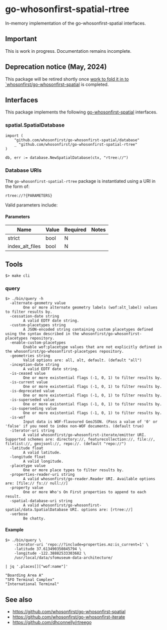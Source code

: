 # go-whosonfirst-spatial-rtree

In-memory implementation of the go-whosonfirst-spatial interfaces.

## Important

This is work in progress. Documentation remains incomplete.

## Deprecation notice (May, 2024)

This package will be retired shortly once [work to fold it in to `whosonfirst/go-whosonfirst-spatial](https://github.com/whosonfirst/go-whosonfirst-spatial/issues/39) is completed.

## Interfaces

This package implements the following [go-whosonfirst-spatial](#) interfaces.

### spatial.SpatialDatabase

```
import (
	"github.com/whosonfirst/go-whosonfirst-spatial/database"
	_ "github.com/whosonfirst/go-whosonfirst-spatial-rtree"       
)

db, err := database.NewSpatialDatabase(ctx, "rtree://")
```

### Database URIs

The `go-whosonfirst-spatial-rtree` package is instantiated using a URI in the form of:

```
rtree://?{PARAMETERS}
```

Valid parameters include:

#### Parameters

| Name | Value | Required| Notes |
| --- | --- | --- | --- |
| strict | bool | N | |
| index_alt_files | bool | N | |

## Tools

```
$> make cli
```

### query

```
$> ./bin/query -h
  -alternate-geometry value
    	One or more alternate geometry labels (wof:alt_label) values to filter results by.
  -cessation-date string
    	A valid EDTF date string.
  -custom-placetypes string
    	A JSON-encoded string containing custom placetypes defined using the syntax described in the whosonfirst/go-whosonfirst-placetypes repository.
  -enable-custom-placetypes
    	Enable wof:placetype values that are not explicitly defined in the whosonfirst/go-whosonfirst-placetypes repository.
  -geometries string
    	Valid options are: all, alt, default. (default "all")
  -inception-date string
    	A valid EDTF date string.
  -is-ceased value
    	One or more existential flags (-1, 0, 1) to filter results by.
  -is-current value
    	One or more existential flags (-1, 0, 1) to filter results by.
  -is-deprecated value
    	One or more existential flags (-1, 0, 1) to filter results by.
  -is-superseded value
    	One or more existential flags (-1, 0, 1) to filter results by.
  -is-superseding value
    	One or more existential flags (-1, 0, 1) to filter results by.
  -is-wof
    	Input data is WOF-flavoured GeoJSON. (Pass a value of '0' or 'false' if you need to index non-WOF documents. (default true)
  -iterator-uri string
    	A valid whosonfirst/go-whosonfirst-iterate/emitter URI. Supported schemes are: directory://, featurecollection://, file://, filelist://, geojsonl://, repo://. (default "repo://")
  -latitude float
    	A valid latitude.
  -longitude float
    	A valid longitude.
  -placetype value
    	One or more place types to filter results by.
  -properties-reader-uri string
    	A valid whosonfirst/go-reader.Reader URI. Available options are: [file:// fs:// null://]
  -property value
    	One or more Who's On First properties to append to each result.
  -spatial-database-uri string
    	A valid whosonfirst/go-whosonfirst-spatial/data.SpatialDatabase URI. options are: [rtree://]
  -verbose
    	Be chatty.
```

#### Example

```
$> ./bin/query \
	-iterator-uri 'repo://?include=properties.mz:is_current=1' \
	-latitude 37.613490350845794 \
	-longitude -122.38882533303682 \
	/usr/local/data/sfomuseum-data-architecture/

| jq '.places[]["wof:name"]'

"Boarding Area A"
"SFO Terminal Complex"
"International Terminal"
```

## See also

* https://github.com/whosonfirst/go-whosonfirst-spatial
* https://github.com/whosonfirst/go-whosonfirst-iterate
* https://github.com/dhconnelly/rtreego
